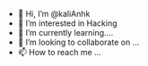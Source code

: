 - 👋 Hi, I’m @kaliAnhk
- 👀 I’m interested in Hacking
- 🌱 I’m currently learning....
- 💞️ I’m looking to collaborate on ...
- 📫 How to reach me ...

<!---
kaliAnhk/kaliAnhk is a ✨ special ✨ repository because its `README.md` (this file) appears on your GitHub profile.
You can click the Preview link to take a look at your changes.
--->
